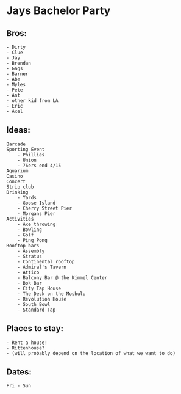 # Jays Bachelor Party

## Bros:

	- Dirty
	- Clue
	- Jay
	- Brendan
	- Gags
	- Barner
	- Abe
	- Myles
	- Pete
	- Ant
	- other kid from LA
	- Eric
	- Axel


## Ideas:
	Barcade
	Sporting Event
		- Phillies
		- Union
		- 76ers end 4/15
	Aquarium
	Casino
	Concert
	Strip club
	Drinking
		- Yards
		- Goose Island
		- Cherry Street Pier
		- Morgans Pier
	Activities
		- Axe throwing
		- Bowling
		- Golf
		- Ping Pong
	Rooftop bars
		- Assembly
		- Stratus
		- Continental rooftop
		- Admiral's Tavern
		- Attico
		- Balcony Bar @ the Kimmel Center
		- Bok Bar
		- City Tap House
		- The Deck on the Moshulu
		- Revolution House
		- South Bowl
		- Standard Tap

## Places to stay:
	- Rent a house!
	- Rittenhouse?
	- (will probably depend on the location of what we want to do)

## Dates:

	Fri - Sun